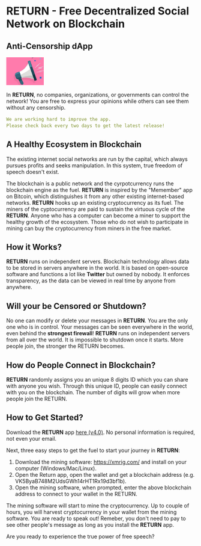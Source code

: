 # RETURN - Free Decentralized Social Network on Blockchain

## Anti-Censorship dApp
<img src="https://github.com/truevoicereturn/return/blob/main/social.jpg" width="100">

In <b>RETURN</b>, no companies, organizations, or governments can control the network! You are free to express your opinions while others can see them without any censorship.

```yaml
We are working hard to improve the app.
Please check back every two days to get the latest release!
```

## A Healthy Ecosystem in Blockchain

The existing internet social networks are run by the capital, which always pursues profits and seeks manipulation. In this system, true freedom of speech doesn't exist.

The blockchain is a public network and the cyrpotcurrency runs the blockchain engine as the fuel. <b>RETURN</b> is inspired by the "Memember" app on Bitcoin, which distinguishes it from any other existing internet-based networks. <b>RETURN</b> hooks up an existing cryptocurrency as its fuel. The miners of the cyptocurrency are paid to sustain the virtuous cycle of the <b>RETURN</b>. Anyone who has a computer can become a miner to support the healthy growth of the ecosystem. Those who do not wish to participate in mining can buy the cryptocurrency from miners in the free market.

## How it Works?

<b>RETURN</b> runs on independent servers. Blockchain technology allows data to be stored in servers anywhere in the world. It is based on open-source software and functions a lot like <b>Twitter</b> but owned by nobody. It enforces transparency, as the data can be viewed in real time by anyone from anywhere.

## Will your be Censored or Shutdown?

No one can modify or delete your messages in <b>RETURN</b>. You are the only one who is in control. Your messages can be seen everywhere in the world, even behind the <b>strongest firewall</b>! <b>RETURN</b> runs on independent servers from all over the world. It is impossible to shutdown once it starts. More people join, the stronger the RETURN becomes.

## How do People Connect in Blockchain?

<b>RETURN</b> randomly assigns you an unique 8 digits ID which you can share with anyone you wish. Through this unique ID, people can easily connect with you on the blockchain. The number of digits will grow when more people join the RETURN.

## How to Get Started?

Download the <b>RETURN</b> app <a href="https://github.com/truevoicereturn/return/releases/download/v4.0/app-release.apk">here (v4.0)</a>. No personal information is required, not even your email.

Next, three easy steps to get the fuel to start your journey in <b>RETURN</b>:

1. Download the mining software: https://xmrig.com/ and install on your computer (Windows/Mac/Linux).
2. Open the Return app, open the wallet and get a blockchain address (e.g. VK5ByaB748M2UdsGWh14rHT1Rx19d3bf1b).
3. Open the mining software, when prompted, enter the above blockchain address to connect to your wallet in the RETURN.

The mining software will start to mine the cryptocurrency. Up to couple of hours, you will harvest cryptocurrency in your wallet from the mining software. You are ready to speak out! Remeber, you don't need to pay to see other people's message as long as you install the <b>RETURN</b> app.

Are you ready to experience the true power of free speech?



